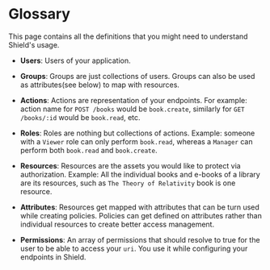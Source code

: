# Glossary

This page contains all the definitions that you might need to understand Shield's usage.

- **Users**: Users of your application.

- **Groups**: Groups are just collections of users. Groups can also be used as attributes(see below) to map with resources.

- **Actions**: Actions are representation of your endpoints. For example: action name for `POST /books` would be `book.create`, similarly for `GET /books/:id` would be `book.read`, etc.

- **Roles**: Roles are nothing but collections of actions. Example: someone with a `Viewer` role can only perform `book.read`, whereas a `Manager` can perform both `book.read` and `book.create`.

- **Resources**: Resources are the assets you would like to protect via authorization. Example: All the individual books and e-books of a library are its resources, such as `The Theory of Relativity` book is one resource.

- **Attributes**: Resources get mapped with attributes that can be turn used while creating policies. Policies can get defined on attributes rather than individual resources to create better access management.

- **Permissions**: An array of permissions that should resolve to true for the user to be able to access your `uri`. You use it while configuring your endpoints in Shield.
